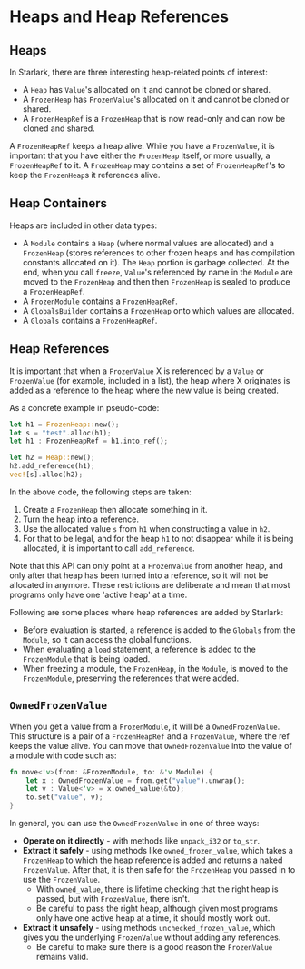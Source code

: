# Heaps and Heap References

## Heaps

In Starlark, there are three interesting heap-related points of interest:

* A `Heap` has `Value`'s allocated on it and cannot be cloned or shared.
* A `FrozenHeap` has `FrozenValue`'s allocated on it and cannot be cloned or shared.
* A `FrozenHeapRef` is a `FrozenHeap` that is now read-only and can now be cloned and shared.

A `FrozenHeapRef` keeps a heap alive. While you have a `FrozenValue`, it is important that you have either the `FrozenHeap` itself, or more usually, a `FrozenHeapRef` to it. A `FrozenHeap` may contains a set of `FrozenHeapRef`'s to keep the `FrozenHeap`s it references alive.

## Heap Containers

Heaps are included in other data types:

* A `Module` contains a `Heap` (where normal values are allocated) and a `FrozenHeap` (stores references to other frozen heaps and has compilation constants allocated on it). The `Heap` portion is garbage collected. At the end, when you call `freeze`, `Value`'s referenced by name in the `Module` are moved to the `FrozenHeap` and then then `FrozenHeap` is sealed to produce a `FrozenHeapRef`.
* A `FrozenModule` contains a `FrozenHeapRef`.
* A `GlobalsBuilder` contains a `FrozenHeap` onto which values are allocated.
* A `Globals` contains a `FrozenHeapRef`.

## Heap References

It is important that when a `FrozenValue` X is referenced by a `Value` or `FrozenValue` (for example, included in a list), the heap where X originates is added as a reference to the heap where the new value is being created.

As a concrete example in pseudo-code:

```rust
let h1 = FrozenHeap::new();
let s = "test".alloc(h1);
let h1 : FrozenHeapRef = h1.into_ref();

let h2 = Heap::new();
h2.add_reference(h1);
vec![s].alloc(h2);
```

In the above code, the following steps are taken:

1. Create a `FrozenHeap` then allocate something in it.
1. Turn the heap into a reference.
1. Use the allocated value `s` from `h1` when constructing a value in `h2`.
1. For that to be legal, and for the heap `h1` to not disappear while it is being allocated, it is important to call `add_reference`.

Note that this API can only point at a `FrozenValue` from another heap, and only after that heap has been turned into a reference, so it will not be allocated in anymore. These restrictions are deliberate and mean that most programs only have one 'active heap' at a time.

Following are some places where heap references are added by Starlark:

* Before evaluation is started, a reference is added to the `Globals` from the `Module`, so it can access the global functions.
* When evaluating a `load` statement, a reference is added to the `FrozenModule` that is being loaded.
* When freezing a module, the `FrozenHeap`, in the `Module`, is moved to the `FrozenModule`, preserving the references that were added.

## `OwnedFrozenValue`

When you get a value from a `FrozenModule`, it will be a `OwnedFrozenValue`. This structure is a pair of a `FrozenHeapRef` and a `FrozenValue`, where the ref keeps the value alive. You can move that `OwnedFrozenValue` into the value of a module with code such as:

```rust
fn move<'v>(from: &FrozenModule, to: &'v Module) {
    let x : OwnedFrozenValue = from.get("value").unwrap();
    let v : Value<'v> = x.owned_value(&to);
    to.set("value", v);
}
```

In general, you can use the `OwnedFrozenValue` in one of three ways:

* **Operate on it directly** - with methods like `unpack_i32` or `to_str`.
* **Extract it safely** - using methods like `owned_frozen_value`, which takes a `FrozenHeap` to which the heap reference is added and returns a naked `FrozenValue`. After that, it is then  safe for the `FrozenHeap` you passed in to use the `FrozenValue`.
  * With `owned_value`, there is lifetime checking that the right heap is passed, but with `FrozenValue`, there isn't.
  * Be careful to pass the right heap, although given most programs only have one active heap at a time, it should mostly work out.
* **Extract it unsafely** - using methods `unchecked_frozen_value`, which gives you the underlying `FrozenValue` without adding any references.
  * Be careful to make sure there is a good reason the `FrozenValue` remains valid.
